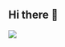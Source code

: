 ## Hi there 👋

<!--
**Rifai0316/Rifai0316** is a ✨ _special_ ✨ repository because its `README.md` (this file) appears on your GitHub profile.

Here are some ideas to get you started:

- 🔭 I’m currently working on ...
- 🌱 I’m currently learning ...
- 👯 I’m looking to collaborate on ...
- 🤔 I’m looking for help with ...
- 💬 Ask me about ...
- 📫 How to reach me: ...
- 😄 Pronouns: ...
- ⚡ Fun fact: ...
-->
![](https://www.google.com/imgres?q=arema&imgurl=https%3A%2F%2Faremafc.com%2Fasset%2Fimages%2Fmetaimg.jpg%3Ft%3D2.0.4&imgrefurl=https%3A%2F%2Faremafc.com%2Fclub&docid=tTh87z1yH__qWM&tbnid=VqJ6FVq1R_Ew8M&vet=12ahUKEwiE0fCav-GPAxWI-jgGHfTvNNkQM3oECBUQAA..i&w=1079&h=810&hcb=2&ved=2ahUKEwiE0fCav-GPAxWI-jgGHfTvNNkQM3oECBUQAA)
